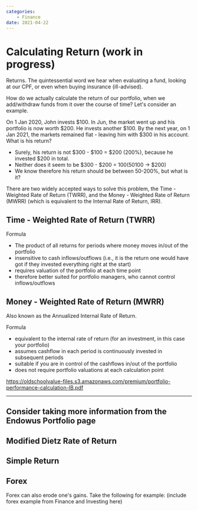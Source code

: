 ```yaml
---
categories:
    - Finance
date: 2021-04-22
---
```


# Calculating Return (work in progress)

Returns. The quintessential word we hear when evaluating a fund, looking at our CPF, or even when buying insurance (ill-advised).

How do we actually calculate the return of our portfolio, when we add/withdraw funds from it over the course of time? Let's consider an example.

On 1 Jan 2020, John invests $100. In Jun, the market went up and his portfolio is now worth $200. He invests another $100. By the next year, on 1 Jan 2021, the markets remained flat - leaving him with $300 in his account. What is his return?

-   Surely, his return is not $300 - $100 = $200 (200%), because he invested $200 in total.
-   Neither does it seem to be $300 - $200 = $100 (50%) - it is clear that between Jan 20 and Jun, he made a 100% return ($100 -> $200)
-   We know therefore his return should be between 50-200%, but what is it?

There are two widely accepted ways to solve this problem, the Time - Weighted Rate of Return (TWRR), and the Money - Weighted Rate of Return (MWRR) (which is equivalent to the Internal Rate of Return, IRR).

## Time - Weighted Rate of Return (TWRR)

Formula

-   The product of all returns for periods where money moves in/out of the portfolio
-   insensitive to cash inflows/outflows (i.e., it is the return one would have got if they invested everything right at the start)
-   requires valuation of the portfolio at each time point
-   therefore better suited for portfolio managers, who cannot control inflows/outflows

## Money - Weighted Rate of Return (MWRR)

Also known as the Annualized Internal Rate of Return.

Formula

-   equivalent to the internal rate of return (for an investment, in this case your portfolio)
-   assumes cashflow in each period is continuously invested in subsequent periods
-   suitable if you are in control of the cashflows in/out of the portfolio
-   does not require portfolio valuations at each calculation point

https://oldschoolvalue-files.s3.amazonaws.com/premium/portfolio-performance-calculation-IB.pdf

---

## Consider taking more information from the Endowus Portfolio page

## Modified Dietz Rate of Return

## Simple Return

## Forex

Forex can also erode one's gains. Take the following for example: (include forex example from Finance and Investing here)
